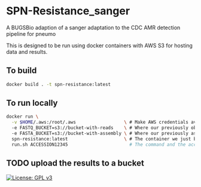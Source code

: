 # SPN-Resistance_sanger
A BUGSBio adaption of a sanger adaptation to the CDC AMR detection pipeline for pneumo

This is designed to be run using docker containers with AWS S3 for hosting data and results.

## To build
``` bash
docker build . -t spn-resistance:latest
```

## To run locally
``` bash
docker run \
  -v $HOME/.aws:/root/.aws                  \ # Make AWS credentials available
  -e FASTQ_BUCKET=s3://bucket-with-reads    \ # Where our previously obtained reads are
  -e FASTA_BUCKET=s3://bucket-with-assembly \ # Where our previously assembled contigs are
  spn-resistance:latest                     \ # The container we just built
  run.sh ACCESSION12345                       # The command and the accession number of the WGS data
```

## TODO upload the results to a bucket
[![License: GPL v3](https://img.shields.io/badge/License-GPL%20v3-brightgreen.svg)](https://github.com/sanger-pathogens/SPN-Resistance_Sanger/blob/master/LICENSE)

